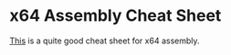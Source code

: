 # x64 Assembly Cheat Sheet
[This](https://cs.brown.edu/courses/cs033/docs/guides/x64_cheatsheet.pdf) is a quite good cheat sheet for x64 assembly.

